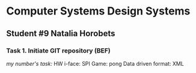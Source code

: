 # Computer Systems Design Systems 

## Student #9 Natalia Horobets

### Task 1. Initiate GIT repository (BEF)

*my number's task:*
 HW i-face: SPI
 Game: pong
 Data driven format: XML

